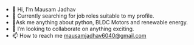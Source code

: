 - 👋 Hi, I’m Mausam Jadhav
- 👀 Currently searching for job roles suitable to my profile.
- 🌱Ask me anything about python, BLDC Motors and renewable energy.
- 💞️ I’m looking to collaborate on anything exciting.
- 📫 How to reach me   mausamjadhav6040@gmail.com

<!---
Mausam07Ts/Mausam07Ts is a ✨ special ✨ repository because its `README.md` (this file) appears on your GitHub profile.
You can click the Preview link to take a look at your changes.
--->
